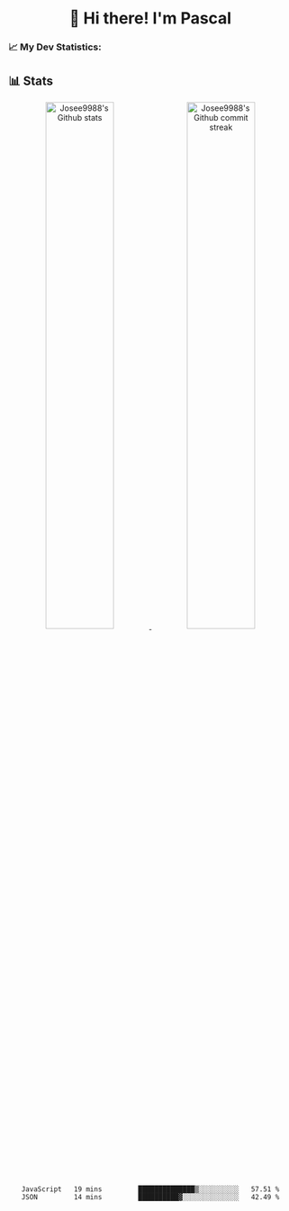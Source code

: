 <h1 align="center">👋 Hi there! I'm Pascal</h1>

<!--<p align="center">
  <a href="">Website (Offline)</a> •
  <a href="https://twitter.com/SoEinFehler">Twitter</a>
</p> -->


<h3>📈 My Dev Statistics: </h3>



[comment]: <> (<h3>⚡ My GitHub Statistics</h3>)
## **📊 Stats**

<div align="center" style="text-align:center">
    <a href="#">
        <img width="49%" src="https://github-readme-stats.vercel.app/api?username=pascal13ch&theme=dark&count_private=true&show_icons=true&#41;"
            alt="Josee9988's Github stats">
    </a>
    <a href="#">
        <img width="49%" src="https://github-readme-streak-stats.herokuapp.com/?user=pascal13ch&theme=dark"
            alt="Josee9988's Github commit streak">
    </a>

  <!--START_SECTION:waka-->

```text
JavaScript   19 mins         ██████████████▒░░░░░░░░░░   57.51 %
JSON         14 mins         ██████████▓░░░░░░░░░░░░░░   42.49 %
```

<!--END_SECTION:waka-->
</div>

